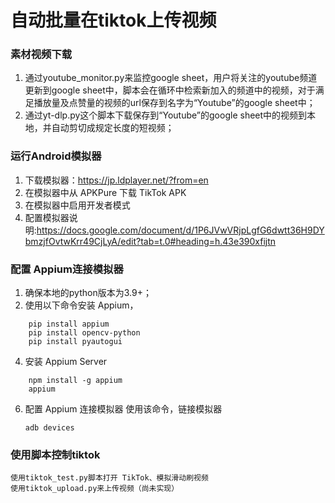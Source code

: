 # 自动批量在tiktok上传视频

### 素材视频下载
1. 通过youtube_monitor.py来监控google sheet，用户将关注的youtube频道更新到google sheet中，脚本会在循环中检索新加入的频道中的视频，对于满足播放量及点赞量的视频的url保存到名字为“Youtube”的google sheet中；
2. 通过yt-dlp.py这个脚本下载保存到“Youtube”的google sheet中的视频到本地，并自动剪切成规定长度的短视频；

### 运行Android模拟器
1. 下载模拟器：https://jp.ldplayer.net/?from=en
2. 在模拟器中从 APKPure 下载 TikTok APK
3. 在模拟器中启用开发者模式
4. 配置模拟器说明:https://docs.google.com/document/d/1P6JVwVRjpLgfG6dwtt36H9DYbmzjfOvtwKrr49CjLyA/edit?tab=t.0#heading=h.43e390xfijtn

###  配置 Appium连接模拟器
1. 确保本地的python版本为3.9+；
2.  使用以下命令安装 Appium，
```
    pip install appium
    pip install opencv-python
    pip install pyautogui
```
4.  安装 Appium Server
```
    npm install -g appium
    appium
```
6. 配置 Appium 连接模拟器
    使用该命令，链接模拟器
   ```
   adb devices
   ```   
### 使用脚本控制tiktok
    使用tiktok_test.py脚本打开 TikTok、模拟滑动刷视频
    使用tiktok_upload.py来上传视频（尚未实现）
